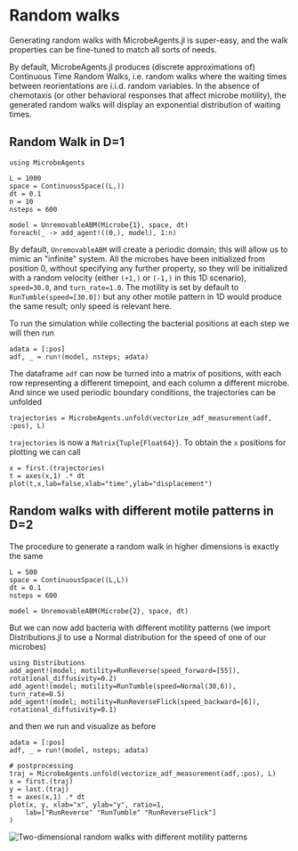 # Random walks

Generating random walks with MicrobeAgents.jl is super-easy, and the walk properties
can be fine-tuned to match all sorts of needs.

By default, MicrobeAgents.jl produces (discrete approximations of) Continuous Time Random Walks,
i.e. random walks where the waiting times between reorientations are i.i.d. random variables.
In the absence of chemotaxis (or other behavioral responses that affect microbe motility),
the generated random walks will display an exponential distribution of waiting times.

## Random Walk in D=1
```
using MicrobeAgents

L = 1000
space = ContinuousSpace((L,))
dt = 0.1
n = 10
nsteps = 600

model = UnremovableABM(Microbe{1}, space, dt)
foreach(_ -> add_agent!((0,), model), 1:n)
```
By default, `UnremovableABM` will create a periodic domain; this will
allow us to mimic an "infinite" system.
All the microbes have been initialized from position 0, without
specifying any further property, so they will be initialized with a random
velocity (either `(+1,)` or `(-1,)` in this 1D scenario),
`speed=30.0`, and `turn_rate=1.0`.
The motility is set by default to `RunTumble(speed=[30.0])` but any other
motile pattern in 1D would produce the same result;
only speed is relevant here.

To run the simulation while collecting the bacterial positions
at each step we will then run
```
adata = [:pos]
adf, _ = run!(model, nsteps; adata)
```
The dataframe `adf` can now be turned into a matrix of positions,
with each row representing a different timepoint, and each column
a different microbe. And since we used periodic boundary conditions,
the trajectories can be unfolded
```
trajectories = MicrobeAgents.unfold(vectorize_adf_measurement(adf, :pos), L)
```
`trajectories` is now a `Matrix{Tuple{Float64}}`.
To obtain the `x` positions for plotting we can call
```
x = first.(trajectories)
t = axes(x,1) .* dt
plot(t,x,lab=false,xlab="time",ylab="displacement")
```

## Random walks with different motile patterns in D=2
The procedure to generate a random walk in higher dimensions is
exactly the same
```
L = 500
space = ContinuousSpace((L,L))
dt = 0.1
nsteps = 600

model = UnremovableABM(Microbe{2}, space, dt)
```
But we can now add bacteria with different motility patterns
(we import Distributions.jl to use a Normal distribution for the speed of
one of our microbes)
```
using Distributions
add_agent!(model; motility=RunReverse(speed_forward=[55]), rotational_diffusivity=0.2)
add_agent!(model; motility=RunTumble(speed=Normal(30,6)), turn_rate=0.5)
add_agent!(model; motility=RunReverseFlick(speed_backward=[6]), rotational_diffusivity=0.1)
```
and then we run and visualize as before
```
adata = [:pos]
adf, _ = run!(model, nsteps; adata)

# postprocessing
traj = MicrobeAgents.unfold(vectorize_adf_measurement(adf,:pos), L)
x = first.(traj)
y = last.(traj)
t = axes(x,1) .* dt
plot(x, y, xlab="x", ylab="y", ratio=1,
    lab=["RunReverse" "RunTumble" "RunReverseFlick"]
)
```
![Two-dimensional random walks with different motility patterns](rw2d.svg)
